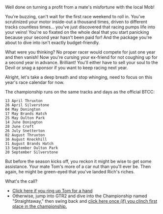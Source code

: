 Well done on turning a profit from a mate's misfortune with the local Mob!

You're buzzing, can't wait for the first race weekend to roll in. You've scrutinized your motor inside-out a thousand times, driven to different tracks countless times... you've just discovered that racing pumps life into your veins! You're so fixated on the whole deal that you start panicking because your second year hasn't been paid for! And the package you're about to dive into isn't exactly budget-friendly.

What were you thinking? No proper racer would compete for just one year and then vanish! Now you're cursing your ex-friend for not coughing up for a second year in advance. Brilliant! You'll either have to sell your soul to the Devil or snag a sponsor if you want to keep racing next year.

Alright, let's take a deep breath and stop whinging, need to focus on this year's race calendar for now.

The championship runs on the same tracks and days as the official BTCC:

    13 April Thruxton
    26 April Silverstone
    04 May Donington
    17 May Brands Hatch
    25 May Oulton Park
    14 June Donington
    28 June Croft
    26 July Snetterton
    02 August Thruxton
    16 August Knockhill
    31 August Brands Hatch
    13 September Oulton Park
    20 September Silverstone

But before the season kicks off, you reckon it might be wise to get some assistance. Your mate Tom's more of a car nut than you'll ever be. Then again, he might be green-eyed that you've landed Rich's riches.

What's the call?

- [Click here if you ring up Tom for a hand](./19126.md)
- Otherwise, jump into GTR2 and dive into the Championship named "Straightaway," then swing back and [click here once (if) you clinch first place in the championship.](./1050.md)



